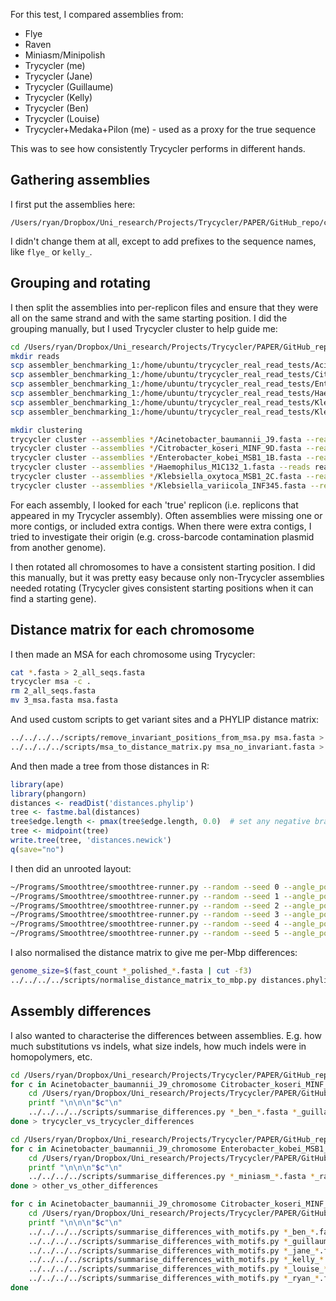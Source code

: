 For this test, I compared assemblies from:
* Flye
* Raven
* Miniasm/Minipolish
* Trycycler (me)
* Trycycler (Jane)
* Trycycler (Guillaume)
* Trycycler (Kelly)
* Trycycler (Ben)
* Trycycler (Louise)
* Trycycler+Medaka+Pilon (me) - used as a proxy for the true sequence

This was to see how consistently Trycycler performs in different hands.




## Gathering assemblies

I first put the assemblies here:
```
/Users/ryan/Dropbox/Uni_research/Projects/Trycycler/PAPER/GitHub_repo/consistency_tests/assemblies/full_assemblies
```

I didn't change them at all, except to add prefixes to the sequence names, like `flye_` or `kelly_`.




## Grouping and rotating

I then split the assemblies into per-replicon files and ensure that they were all on the same strand and with the same starting position. I did the grouping manually, but I used Trycycler cluster to help guide me:

```bash
cd /Users/ryan/Dropbox/Uni_research/Projects/Trycycler/PAPER/GitHub_repo/consistency_tests/assemblies/full_assemblies
mkdir reads
scp assembler_benchmarking_1:/home/ubuntu/trycycler_real_read_tests/Acinetobacter_baumannii_J9/rapid.fastq.gz reads/Acinetobacter_baumannii_J9.fastq.gz
scp assembler_benchmarking_1:/home/ubuntu/trycycler_real_read_tests/Citrobacter_koseri_MINF_9D/rapid.fastq.gz reads/Citrobacter_koseri_MINF_9D.fastq.gz
scp assembler_benchmarking_1:/home/ubuntu/trycycler_real_read_tests/Enterobacter_kobei_MSB1_1B/rapid.fastq.gz reads/Enterobacter_kobei_MSB1_1B.fastq.gz
scp assembler_benchmarking_1:/home/ubuntu/trycycler_real_read_tests/Haemophilus_M1C132_1/rapid.fastq.gz reads/Haemophilus_M1C132_1.fastq.gz
scp assembler_benchmarking_1:/home/ubuntu/trycycler_real_read_tests/Klebsiella_oxytoca_MSB1_2C/rapid.fastq.gz reads/Klebsiella_oxytoca_MSB1_2C.fastq.gz
scp assembler_benchmarking_1:/home/ubuntu/trycycler_real_read_tests/Klebsiella_variicola_INF345/rapid.fastq.gz reads/Klebsiella_variicola_INF345.fastq.gz

mkdir clustering
trycycler cluster --assemblies */Acinetobacter_baumannii_J9.fasta --reads reads/Acinetobacter_baumannii_J9.fastq.gz --out_dir clustering/Acinetobacter_baumannii_J9 2> clustering/Acinetobacter_baumannii_J9.out
trycycler cluster --assemblies */Citrobacter_koseri_MINF_9D.fasta --reads reads/Citrobacter_koseri_MINF_9D.fastq.gz --out_dir clustering/Citrobacter_koseri_MINF_9D 2> clustering/Citrobacter_koseri_MINF_9D.out
trycycler cluster --assemblies */Enterobacter_kobei_MSB1_1B.fasta --reads reads/Enterobacter_kobei_MSB1_1B.fastq.gz --out_dir clustering/Enterobacter_kobei_MSB1_1B 2> clustering/Enterobacter_kobei_MSB1_1B.out
trycycler cluster --assemblies */Haemophilus_M1C132_1.fasta --reads reads/Haemophilus_M1C132_1.fastq.gz --out_dir clustering/Haemophilus_M1C132_1 2> clustering/Haemophilus_M1C132_1.out
trycycler cluster --assemblies */Klebsiella_oxytoca_MSB1_2C.fasta --reads reads/Klebsiella_oxytoca_MSB1_2C.fastq.gz --out_dir clustering/Klebsiella_oxytoca_MSB1_2C 2> clustering/Klebsiella_oxytoca_MSB1_2C.out
trycycler cluster --assemblies */Klebsiella_variicola_INF345.fasta --reads reads/Klebsiella_variicola_INF345.fastq.gz --out_dir clustering/Klebsiella_variicola_INF345 2> clustering/Klebsiella_variicola_INF345.out
```

For each assembly, I looked for each 'true' replicon (i.e. replicons that appeared in my Trycycler assembly). Often assemblies were missing one or more contigs, or included extra contigs. When there were extra contigs, I tried to investigate their origin (e.g. cross-barcode contamination plasmid from another genome).

I then rotated all chromosomes to have a consistent starting position. I did this manually, but it was pretty easy because only non-Trycycler assemblies needed rotating (Trycycler gives consistent starting positions when it can find a starting gene).



## Distance matrix for each chromosome

I then made an MSA for each chromosome using Trycycler:
```bash
cat *.fasta > 2_all_seqs.fasta
trycycler msa -c .
rm 2_all_seqs.fasta
mv 3_msa.fasta msa.fasta
```

And used custom scripts to get variant sites and a PHYLIP distance matrix:
```bash
../../../../scripts/remove_invariant_positions_from_msa.py msa.fasta > msa_no_invariant.fasta
../../../../scripts/msa_to_distance_matrix.py msa_no_invariant.fasta > distances.phylip
```

And then made a tree from those distances in R:
```R
library(ape)
library(phangorn)
distances <- readDist('distances.phylip')
tree <- fastme.bal(distances)
tree$edge.length <- pmax(tree$edge.length, 0.0)  # set any negative branch lengths to zero
tree <- midpoint(tree)
write.tree(tree, 'distances.newick')
q(save="no")
```

I then did an unrooted layout:
```bash
~/Programs/Smoothtree/smoothtree-runner.py --random --seed 0 --angle_power 0 distances.newick tree_0.svg
~/Programs/Smoothtree/smoothtree-runner.py --random --seed 1 --angle_power 0 distances.newick tree_1.svg
~/Programs/Smoothtree/smoothtree-runner.py --random --seed 2 --angle_power 0 distances.newick tree_2.svg
~/Programs/Smoothtree/smoothtree-runner.py --random --seed 3 --angle_power 0 distances.newick tree_3.svg
~/Programs/Smoothtree/smoothtree-runner.py --random --seed 4 --angle_power 0 distances.newick tree_4.svg
~/Programs/Smoothtree/smoothtree-runner.py --random --seed 5 --angle_power 0 distances.newick tree_5.svg
```

I also normalised the distance matrix to give me per-Mbp differences:
```bash
genome_size=$(fast_count *_polished_*.fasta | cut -f3)
../../../../scripts/normalise_distance_matrix_to_mbp.py distances.phylip $genome_size > distances_per_mbp.phylip
```



## Assembly differences

I also wanted to characterise the differences between assemblies. E.g. how much substitutions vs indels, what size indels, how much indels were in homopolymers, etc.

```bash
cd /Users/ryan/Dropbox/Uni_research/Projects/Trycycler/PAPER/GitHub_repo/consistency_tests/assemblies/grouped_contigs
for c in Acinetobacter_baumannii_J9_chromosome Citrobacter_koseri_MINF_9D_chromosome Enterobacter_kobei_MSB1_1B_chromosome Haemophilus_M1C132_1_chromosome Klebsiella_oxytoca_MSB1_2C_chromosome Klebsiella_variicola_INF345_chromosome; do
    cd /Users/ryan/Dropbox/Uni_research/Projects/Trycycler/PAPER/GitHub_repo/consistency_tests/assemblies/grouped_contigs/"$c"
    printf "\n\n\n"$c"\n"
    ../../../../scripts/summarise_differences.py *_ben_*.fasta *_guillaume_*.fasta *_jane_*.fasta *_kelly_*.fasta *_louise_*.fasta *_ryan_*.fasta
done > trycycler_vs_trycycler_differences
```

```bash
cd /Users/ryan/Dropbox/Uni_research/Projects/Trycycler/PAPER/GitHub_repo/consistency_tests/assemblies/grouped_contigs
for c in Acinetobacter_baumannii_J9_chromosome Enterobacter_kobei_MSB1_1B_chromosome Haemophilus_M1C132_1_chromosome Klebsiella_oxytoca_MSB1_2C_chromosome Klebsiella_variicola_INF345_chromosome; do
    cd /Users/ryan/Dropbox/Uni_research/Projects/Trycycler/PAPER/GitHub_repo/consistency_tests/assemblies/grouped_contigs/"$c"
    printf "\n\n\n"$c"\n"
    ../../../../scripts/summarise_differences.py *_miniasm_*.fasta *_raven_*.fasta *_flye_*.fasta
done > other_vs_other_differences
```

```bash
for c in Acinetobacter_baumannii_J9_chromosome Citrobacter_koseri_MINF_9D_chromosome Enterobacter_kobei_MSB1_1B_chromosome Haemophilus_M1C132_1_chromosome Klebsiella_oxytoca_MSB1_2C_chromosome Klebsiella_variicola_INF345_chromosome; do
    cd /Users/ryan/Dropbox/Uni_research/Projects/Trycycler/PAPER/GitHub_repo/consistency_tests/assemblies/grouped_contigs/"$c"
    printf "\n\n\n"$c"\n"
    ../../../../scripts/summarise_differences_with_motifs.py *_ben_*.fasta.gz *_polished_*.fasta.gz
    ../../../../scripts/summarise_differences_with_motifs.py *_guillaume_*.fasta.gz *_polished_*.fasta.gz
    ../../../../scripts/summarise_differences_with_motifs.py *_jane_*.fasta.gz *_polished_*.fasta.gz
    ../../../../scripts/summarise_differences_with_motifs.py *_kelly_*.fasta.gz *_polished_*.fasta.gz
    ../../../../scripts/summarise_differences_with_motifs.py *_louise_*.fasta.gz *_polished_*.fasta.gz
    ../../../../scripts/summarise_differences_with_motifs.py *_ryan_*.fasta.gz *_polished_*.fasta.gz
done
```
